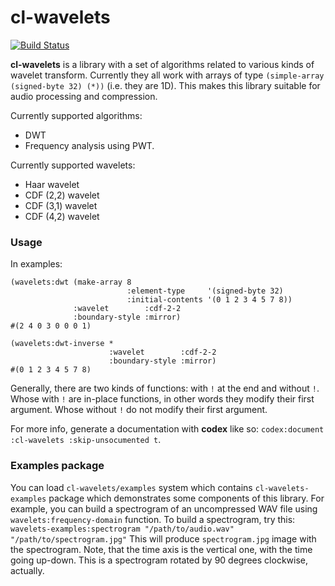cl-wavelets
===========
[![Build Status](https://travis-ci.com/shamazmazum/cl-wavelets.svg?branch=master)](https://travis-ci.com/shamazmazum/cl-wavelets)

**cl-wavelets** is a library with a set of algorithms related to
various kinds of wavelet transform. Currently they all work with
arrays of type `(simple-array (signed-byte 32) (*))` (i.e. they are
1D). This makes this library suitable for audio processing and
compression.

Currently supported algorithms:
* DWT
* Frequency analysis using PWT.

Currently supported wavelets:
* Haar wavelet
* CDF (2,2) wavelet
* CDF (3,1) wavelet
* CDF (4,2) wavelet

### Usage

In examples:
~~~~
(wavelets:dwt (make-array 8
                          :element-type     '(signed-byte 32)
                          :initial-contents '(0 1 2 3 4 5 7 8))
              :wavelet        :cdf-2-2
              :boundary-style :mirror)
#(2 4 0 3 0 0 0 1)

(wavelets:dwt-inverse *
                      :wavelet        :cdf-2-2
                      :boundary-style :mirror)
#(0 1 2 3 4 5 7 8)
~~~~

Generally, there are two kinds of functions: with `!` at the end and without
`!`. Whose with `!` are in-place functions, in other words they modify their
first argument. Whose without `!` do not modify their first argument.

For more info, generate a documentation with **codex** like so:
`codex:document :cl-wavelets :skip-unsocumented t`.

### Examples package

You can load `cl-wavelets/examples` system which contains
`cl-wavelets-examples` package which demonstrates some components of
this library. For example, you can build a spectrogram of an
uncompressed WAV file using `wavelets:frequency-domain` function. To
build a spectrogram, try this:
`wavelets-examples:spectrogram "/path/to/audio.wav" "/path/to/spectrogram.jpg"`
This will produce `spectrogram.jpg` image with the spectrogram. Note,
that the time axis is the vertical one, with the time going
up-down. This is a spectrogram rotated by 90 degrees clockwise,
actually.